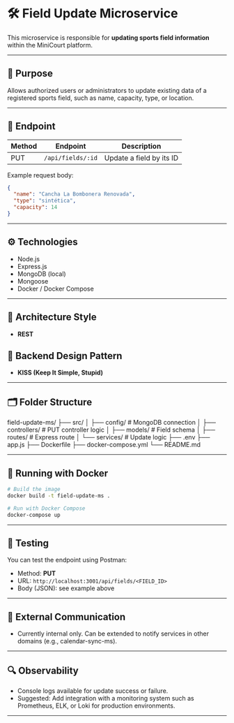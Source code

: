# 🛠️ Field Update Microservice

This microservice is responsible for **updating sports field information** within the MiniCourt platform.

---

## 📌 Purpose
Allows authorized users or administrators to update existing data of a registered sports field, such as name, capacity, type, or location.

---

## 🔗 Endpoint

| Method | Endpoint         | Description             |
|--------|------------------|-------------------------|
| PUT    | `/api/fields/:id` | Update a field by its ID |

Example request body:
```json
{
  "name": "Cancha La Bombonera Renovada",
  "type": "sintética",
  "capacity": 14
}
```

---

## ⚙️ Technologies

- Node.js
- Express.js
- MongoDB (local)
- Mongoose
- Docker / Docker Compose

---

## 🧱 Architecture Style

- **REST**

## 🧩 Backend Design Pattern

- **KISS (Keep It Simple, Stupid)**

---

## 🗂️ Folder Structure

field-update-ms/
├── src/
│   ├── config/          # MongoDB connection
│   ├── controllers/     # PUT controller logic
│   ├── models/          # Field schema
│   ├── routes/          # Express route
│   └── services/        # Update logic
├── .env
├── app.js
├── Dockerfile
├── docker-compose.yml
└── README.md

---

## 🐳 Running with Docker

```bash
# Build the image
docker build -t field-update-ms .

# Run with Docker Compose
docker-compose up
```

---

## 🧪 Testing

You can test the endpoint using Postman:

- Method: **PUT**
- URL: `http://localhost:3001/api/fields/<FIELD_ID>`
- Body (JSON): see example above

---

## 📡 External Communication

- Currently internal only. Can be extended to notify services in other domains (e.g., calendar-sync-ms).

---

## 🔍 Observability

- Console logs available for update success or failure.
- Suggested: Add integration with a monitoring system such as Prometheus, ELK, or Loki for production environments.

---
